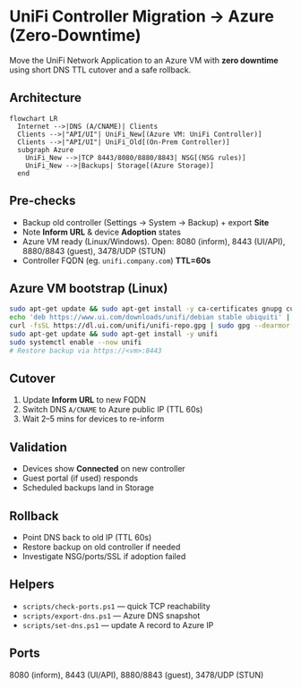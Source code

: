 # UniFi Controller Migration → Azure (Zero‑Downtime)

Move the UniFi Network Application to an Azure VM with **zero downtime** using short DNS TTL cutover and a safe rollback.

## Architecture
```mermaid
flowchart LR
  Internet -->|DNS (A/CNAME)| Clients
  Clients -->|"API/UI"| UniFi_New[(Azure VM: UniFi Controller)]
  Clients -->|"API/UI"| UniFi_Old[(On-Prem Controller)]
  subgraph Azure
    UniFi_New -->|TCP 8443/8080/8880/8843| NSG[(NSG rules)]
    UniFi_New -->|Backups| Storage[(Azure Storage)]
  end
```

## Pre-checks
- Backup old controller (Settings → System → Backup) + export **Site**
- Note **Inform URL** & device **Adoption** states
- Azure VM ready (Linux/Windows). Open: 8080 (inform), 8443 (UI/API), 8880/8843 (guest), 3478/UDP (STUN)
- Controller FQDN (eg. `unifi.company.com`) **TTL=60s**

## Azure VM bootstrap (Linux)
```bash
sudo apt-get update && sudo apt-get install -y ca-certificates gnupg curl
echo 'deb https://www.ui.com/downloads/unifi/debian stable ubiquiti' | sudo tee /etc/apt/sources.list.d/100-ubnt-unifi.list
curl -fsSL https://dl.ui.com/unifi/unifi-repo.gpg | sudo gpg --dearmor -o /usr/share/keyrings/unifi-repo.gpg
sudo apt-get update && sudo apt-get install -y unifi
sudo systemctl enable --now unifi
# Restore backup via https://<vm>:8443
```

## Cutover
1. Update **Inform URL** to new FQDN  
2. Switch DNS `A/CNAME` to Azure public IP (TTL 60s)  
3. Wait 2–5 mins for devices to re-inform

## Validation
- Devices show **Connected** on new controller
- Guest portal (if used) responds
- Scheduled backups land in Storage

## Rollback
- Point DNS back to old IP (TTL 60s)
- Restore backup on old controller if needed
- Investigate NSG/ports/SSL if adoption failed

## Helpers
- `scripts/check-ports.ps1` — quick TCP reachability
- `scripts/export-dns.ps1` — Azure DNS snapshot
- `scripts/set-dns.ps1` — update A record to Azure IP

## Ports
8080 (inform), 8443 (UI/API), 8880/8843 (guest), 3478/UDP (STUN)
